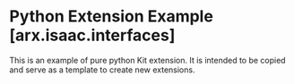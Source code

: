 # Python Extension Example [arx.isaac.interfaces]

This is an example of pure python Kit extension. It is intended to be copied and serve as a template to create new extensions.


